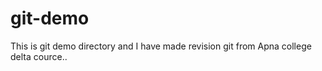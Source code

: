 # git-demo
This is git demo directory and I have made revision git from Apna college delta cource..
